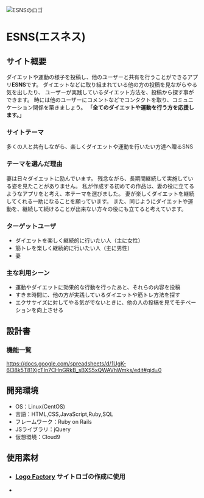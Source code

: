 ![ESNSのロゴ](/img/logo.png)

# ESNS(エスネス)

## サイト概要
ダイエットや運動の様子を投稿し、他のユーザーと共有を行うことができるアプリ**ESNS**です。
ダイエットなどに取り組まれている他の方の投稿を見ながらやる気を出したり、
ユーザーが実践しているダイエット方法を、投稿から探す事ができます。
時には他のユーザーにコメントなどでコンタクトを取り、コミュニケーション関係を築きましょう。
**「全てのダイエットや運動を行う方を応援します。」**

### サイトテーマ
多くの人と共有しながら、楽しくダイエットや運動を行いたい方達へ贈るSNS


### テーマを選んだ理由
妻は日々ダイエットに励んでいます。
残念ながら、長期間継続して実施している姿を見たことがありません。
私が作成する初めての作品は、妻の役に立てるようなアプリをと考え、本テーマを選びました。
妻が楽しくダイエットを継続してくれる一助になることを願っています。
また、同じようにダイエットや運動を、継続して続けることが出来ない方々の役にも立てると考えています。


### ターゲットユーザ

 - ダイエットを楽しく継続的に行いたい人（主に女性）
 - 筋トレを楽しく継続的に行いたい人（主に男性）
 - 妻

### 主な利用シーン

 - 運動やダイエットに効果的な行動を行ったあと、それらの内容を投稿
 - すきま時間に、他の方が実践しているダイエットや筋トレ方法を探す
 - エクササイズに対してやる気がでないときに、他の人の投稿を見てモチベーションを向上させる

## 設計書

### 機能一覧
<https://docs.google.com/spreadsheets/d/1UgK-6l38k5T81XjcTIn7CHnGRkB_sBXS5xQWAVhWmks/edit#gid=0>

## 開発環境
- OS：Linux(CentOS)
- 言語：HTML,CSS,JavaScript,Ruby,SQL
- フレームワーク：Ruby on Rails
- JSライブラリ：jQuery
- 仮想環境：Cloud9

## 使用素材
- ### [Logo Factory](http://www.logofactoryweb.com/default_lg.asp?lg=ja) サイトロゴの作成に使用
-